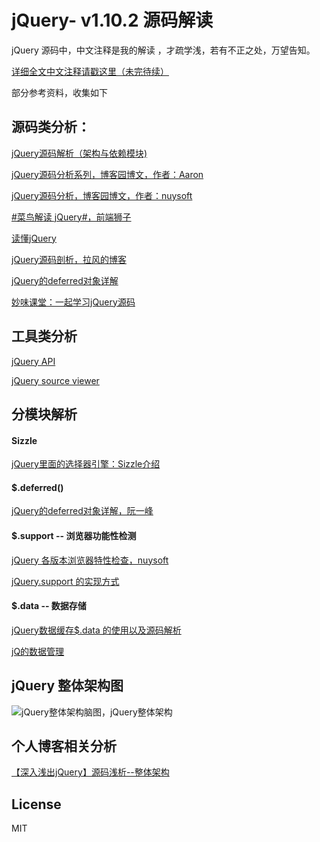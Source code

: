 # jQuery- v1.10.2 源码解读

jQuery 源码中，中文注释是我的解读 ，才疏学浅，若有不正之处，万望告知。

[详细全文中文注释请戳这里（未完待续）](https://github.com/chokcoco/jQuery-/blob/master/jquery-1.10.2__read.js)


部分参考资料，收集如下

## 源码类分析：
[jQuery源码解析（架构与依赖模块)](http://www.imooc.com/view/172)

[jQuery源码分析系列，博客园博文，作者：Aaron](http://www.cnblogs.com/aaronjs/p/3279314.html)

[jQuery源码分析，博客园博文，作者：nuysoft](http://www.cnblogs.com/nuysoft/category/330604.html)

[#菜鸟解读 jQuery#，前端狮子](http://www.html-js.com/article/column/136?page=2)

[读懂jQuery](http://www.html-js.com/article/column/210)

[jQuery源码剖析，拉风的博客](http://rapheal.sinaapp.com/tag/jquery-2/)

[jQuery的deferred对象详解](http://www.ruanyifeng.com/blog/2011/08/a_detailed_explanation_of_jquery_deferred_object.html)

[妙味课堂：一起学习jQuery源码](http://bbs.miaov.com/forum.php?mod=viewthread&tid=7385)


## 工具类分析
[jQuery API](https://oscarotero.com/jquery/)

[jQuery source viewer](http://james.padolsey.com/jquery/)

## 分模块解析
#### Sizzle
[jQuery里面的选择器引擎：Sizzle介绍](http://www.cnblogs.com/bigbrother1984/p/4010492.html)

#### $.deferred()
[jQuery的deferred对象详解，阮一峰](http://www.ruanyifeng.com/blog/2011/08/a_detailed_explanation_of_jquery_deferred_object.html)

#### $.support -- 浏览器功能性检测
[jQuery 各版本浏览器特性检查，nuysoft](http://nuysoft.com/project/jQuery.support/report.html)

[jQuery.support 的实现方式](http://xxing22657-yahoo-com-cn.iteye.com/blog/1044984)

#### $.data -- 数据存储
[jQuery数据缓存$.data 的使用以及源码解析](https://segmentfault.com/a/1190000000626031)

[jQ的数据管理](http://www.html-js.com/article/cainiaojiedujQ-jQdishujuguanlizhongpian)

## jQuery 整体架构图
![jQuery整体架构脑图，jQuery整体架构](https://raw.githubusercontent.com/chokcoco/jQuery-/master/mindMap/jQuery%E6%95%B4%E4%BD%93%E6%9E%B6%E6%9E%84.png)

## 个人博客相关分析
[【深入浅出jQuery】源码浅析--整体架构](http://www.cnblogs.com/coco1s/p/5261646.html)

## License
MIT

